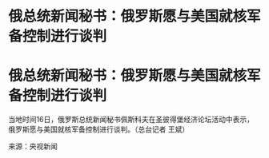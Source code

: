 # 俄总统新闻秘书：俄罗斯愿与美国就核军备控制进行谈判

# 俄总统新闻秘书：俄罗斯愿与美国就核军备控制进行谈判

当地时间16日，俄罗斯总统新闻秘书佩斯科夫在圣彼得堡经济论坛活动中表示，俄罗斯愿与美国就核军备控制进行谈判。（总台记者 王斌）

来源：央视新闻

